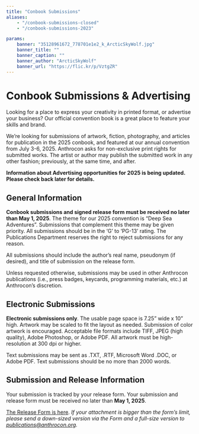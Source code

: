```yaml
---
title: "Conbook Submissions"
aliases:
    - "/conbook-submissions-closed"
    - "/conbook-submissions-2023"

params:
    banner: "35128961672_778701e1e2_k_ArcticSkyWolf.jpg"
    banner_title: ""
    banner_caption: ""
    banner_author: "ArcticSkyWolf"
    banner_url: "https://flic.kr/p/VztgZR"
---
```


# Conbook Submissions & Advertising

Looking for a place to express your creativity in printed format, or advertise your business? Our official convention book is a great place to feature your skills and brand.

We’re looking for submissions of artwork, fiction, photography, and articles for publication in the 2025 conbook, and featured at our annual convention from July 3-6, 2025. Anthrocon asks for non-exclusive print rights for submitted works. The artist or author may publish the submitted work in any other fashion; previously, at the same time, and after.

**Information about Advertising opportunities for 2025 is being updated. Please check back later for details.**

## General Information

**Conbook submissions and signed release form must be received no later than May 1, 2025**. The theme for our 2025 convention is “Deep Sea Adventures”. Submissions that complement this theme may be given priority. All submissions should be in the ‘G’ to ‘PG-13’ rating. The Publications Department reserves the right to reject submissions for any reason.

All submissions should include the author’s real name, pseudonym (if desired), and title of submission on the release form.

Unless requested otherwise, submissions may be used in other Anthrocon publications (i.e., press badges, keycards, programming materials, etc.) at Anthrocon’s discretion.

## Electronic Submissions

**Electronic submissions only**. The usable page space is 7.25” wide x 10” high. Artwork may be scaled to fit the layout as needed. Submission of color artwork is encouraged. Acceptable file formats include TIFF, JPEG (high quality), Adobe Photoshop, or Adobe PDF. All artwork must be high-resolution at 300 dpi or higher.

Text submissions may be sent as .TXT, .RTF, Microsoft Word .DOC, or Adobe PDF. Text submissions should be no more than 2000 words.

## Submission and Release Information

Your submission is tracked by your release form. Your submission and release form must be received no later than **May 1, 2025**.

[The Release Form is here](https://forms.gle/MUgWJMknFyBqjrVh7). *If your attachment is bigger than the form’s limit, please send a down-sized version via the Form and a full-size version to publications@anthrocon.org.*
